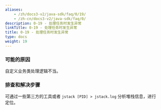 ```yaml
---
aliases:
    - /zh/docs3-v2/java-sdk/faq/0/19/
    - /zh-cn/docs3-v2/java-sdk/faq/0/
description: 0-19 - 处理任务时发生异常
linkTitle: 0-19 - 处理任务时发生异常
title: 0-19 - 处理任务时发生异常
type: docs
weight: 19
---
```







### 可能的原因

自定义业务类处理逻辑不当。

### 排查和解决步骤

可通过一些第三方的工具或者 `jstack [PID] > jstack.log` 分析堆栈信息，进行定位。